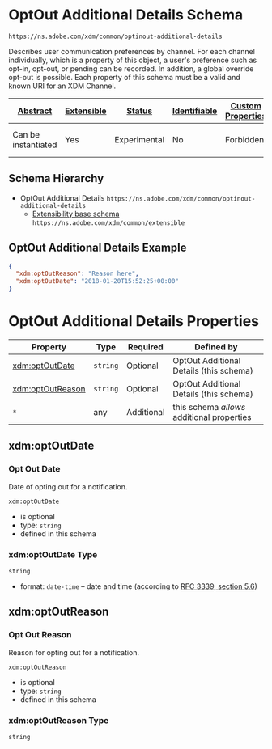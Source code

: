 
# OptOut Additional Details Schema

```
https://ns.adobe.com/xdm/common/optinout-additional-details
```

Describes user communication preferences by channel. For each channel individually, which is a property of this object, a user's preference such as opt-in, opt-out, or pending can be recorded. In addition, a global override opt-out is possible. Each property of this schema must be a valid and known URI for an XDM Channel.

| [Abstract](../../abstract.md) | [Extensible](../../extensions.md) | [Status](../../status.md) | [Identifiable](../../id.md) | [Custom Properties](../../extensions.md) | [Additional Properties](../../extensions.md) | Defined In |
|-------------------------------|-----------------------------------|---------------------------|-----------------------------|------------------------------------------|----------------------------------------------|------------|
| Can be instantiated | Yes | Experimental | No | Forbidden | Permitted | [datatypes/optinout-additional-details.schema.json](datatypes/optinout-additional-details.schema.json) |
## Schema Hierarchy

* OptOut Additional Details `https://ns.adobe.com/xdm/common/optinout-additional-details`
  * [Extensibility base schema](extensible.schema.md) `https://ns.adobe.com/xdm/common/extensible`


## OptOut Additional Details Example
```json
{
  "xdm:optOutReason": "Reason here",
  "xdm:optOutDate": "2018-01-20T15:52:25+00:00"
}
```

# OptOut Additional Details Properties

| Property | Type | Required | Defined by |
|----------|------|----------|------------|
| [xdm:optOutDate](#xdmoptoutdate) | `string` | Optional | OptOut Additional Details (this schema) |
| [xdm:optOutReason](#xdmoptoutreason) | `string` | Optional | OptOut Additional Details (this schema) |
| `*` | any | Additional | this schema *allows* additional properties |

## xdm:optOutDate
### Opt Out Date

Date of opting out for a notification.

`xdm:optOutDate`
* is optional
* type: `string`
* defined in this schema

### xdm:optOutDate Type


`string`
* format: `date-time` – date and time (according to [RFC 3339, section 5.6](http://tools.ietf.org/html/rfc3339))






## xdm:optOutReason
### Opt Out Reason

Reason for opting out for a notification.

`xdm:optOutReason`
* is optional
* type: `string`
* defined in this schema

### xdm:optOutReason Type


`string`





